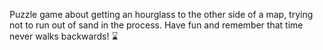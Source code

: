 Puzzle game about getting an hourglass to the other side of a map, trying not to run out of sand in the process. Have fun and remember that time never walks backwards! ⌛
